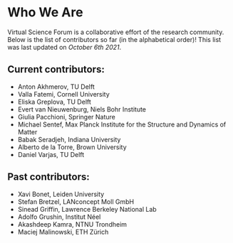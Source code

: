 # Who We Are

Virtual Science Forum is a collaborative effort of the research community. Below is the list of contributors so far (in the alphabetical order)!
This list was last updated on *October 6th 2021*.

## Current contributors:

* Anton Akhmerov, TU Delft
* Valla Fatemi, Cornell University
* Eliska Greplova, TU Delft
* Evert van Nieuwenburg, Niels Bohr Institute
* Giulia Pacchioni, Springer Nature
* Michael Sentef, Max Planck Institute for the Structure and Dynamics of Matter
* Babak Seradjeh, Indiana University
* Alberto de la Torre, Brown University
* Daniel Varjas, TU Delft


## Past contributors:
* Xavi Bonet, Leiden University
* Stefan Bretzel, LANconcept Moll GmbH
* Sinead Griffin, Lawrence Berkeley National Lab
* Adolfo Grushin, Institut Néel
* Akashdeep Kamra, NTNU Trondheim
* Maciej Malinowski, ETH Zürich
